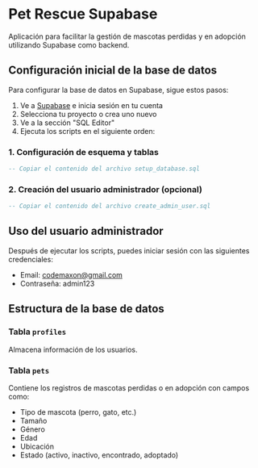 # Pet Rescue Supabase

Aplicación para facilitar la gestión de mascotas perdidas y en adopción utilizando Supabase como backend.

## Configuración inicial de la base de datos

Para configurar la base de datos en Supabase, sigue estos pasos:

1. Ve a [Supabase](https://supabase.com) e inicia sesión en tu cuenta
2. Selecciona tu proyecto o crea uno nuevo
3. Ve a la sección "SQL Editor"
4. Ejecuta los scripts en el siguiente orden:

### 1. Configuración de esquema y tablas

```sql
-- Copiar el contenido del archivo setup_database.sql
```

### 2. Creación del usuario administrador (opcional)

```sql
-- Copiar el contenido del archivo create_admin_user.sql
```

## Uso del usuario administrador

Después de ejecutar los scripts, puedes iniciar sesión con las siguientes credenciales:

- Email: codemaxon@gmail.com
- Contraseña: admin123

## Estructura de la base de datos

### Tabla `profiles`
Almacena información de los usuarios.

### Tabla `pets`
Contiene los registros de mascotas perdidas o en adopción con campos como:
- Tipo de mascota (perro, gato, etc.)
- Tamaño
- Género
- Edad
- Ubicación
- Estado (activo, inactivo, encontrado, adoptado)
